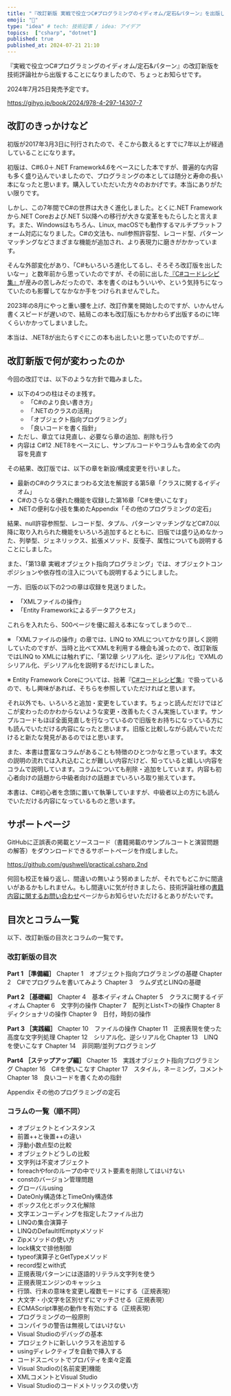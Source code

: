 ```yaml
---
title: "『改訂新版 実戦で役立つC#プログラミングのイディオム/定石&パターン』を出版します"
emoji: "📘"
type: "idea" # tech: 技術記事 / idea: アイデア
topics:  ["csharp", "dotnet"]
published: true
published_at: 2024-07-21 21:10
---
```



『実戦で役立つC#プログラミングのイディオム/定石&パターン』の改訂新版を技術評論社から出版することになりましたので、ちょっとお知らせです。

2024年7月25日発売予定です。

https://gihyo.jp/book/2024/978-4-297-14307-7


## 改訂のきっかけなど

初版が2017年3月3日に刊行されたので、そこから数えるとすでに7年以上が経過していることになります。

初版は、C#6.0＋.NET Framework4.6をベースにした本ですが、普遍的な内容も多く盛り込んでいましたので、プログラミングの本としては随分と寿命の長い本になったと思います。購入していただいた方々のおかげです。本当にありがたい限りです。

しかし、この7年間でC#の世界は大きく進化しました。とくに.NET Frameworkから.NET Coreおよび.NET 5以降への移行が大きな変革をもたらしたと言えます。また、Windowsはもちろん、Linux, macOSでも動作するマルチプラットフォーム対応になりました。C#の文法も、null参照許容型、レコード型、パターンマッチングなどさまざまな機能が追加され、より表現力に磨きがかかっています。

そんな外部変化があり、「C#もいろいろ進化してるし、そろそろ改訂版を出したいなー」と数年前から思っていたのですが、その前に出した[『C#コードレシピ集』](https://www.amazon.co.jp/C-%E3%82%B3%E3%83%BC%E3%83%89%E3%83%AC%E3%82%B7%E3%83%94%E9%9B%86-%E5%87%BA%E4%BA%95-%E7%A7%80%E8%A1%8C/dp/4297122650/)が産みの苦しみだったので、本を書くのはもういいや、という気持ちになっていたのも影響してなかなか手をつけられませんでした。

2023年の8月にやっと重い腰を上げ、改訂作業を開始したのですが、いかんせん書くスピードが遅いので、結局この本も改訂版にもかかわらず出版するのに1年くらいかかってしまいました。

本当は、.NET8が出たらすぐにこの本も出したいと思っていたのですが...


## 改訂新版で何が変わったのか

今回の改訂では、以下のような方針で臨みました。

- 以下の4つの柱はそのま残す。  
   - 「C#のより良い書き方」
   - 「.NETのクラスの活用」
   - 「オブジェクト指向プログラミング」
   - 「良いコードを書く指針」
- ただし、章立ては見直し、必要なら章の追加、削除も行う
- 内容は C#12 .NET8をベースにし、サンプルコードやコラムも含め全ての内容を見直す

その結果、改訂版では、以下の章を新設/構成変更を行いました。

- 最新のC#のクラスにまつわる文法を解説する第5章「クラスに関するイディオム」
- C#のさらなる優れた機能を収録した第16章「C#を使いこなす」
- .NETの便利な小技を集めたAppendix「その他のプログラミングの定石」

結果、null許容参照型、レコード型、タプル、パターンマッチングなどC#7.0以降に取り入れられた機能をいろいろ追加するとともに、旧版では盛り込めなかった、列挙型、ジェネリックス、拡張メソッド、反復子、属性についても説明することにしました。

また、「第13章 実戦オブジェクト指向プログラミング」では、オブジェクトコンポジションや依存性の注入についても説明するようにしました。

一方、旧版の以下の2つの章は収録を見送りました。

- 「XMLファイルの操作」
- 「Entity Frameworkによるデータアクセス」

これらを入れたら、500ページを優に超える本になってしまうので...

※ 「XMLファイルの操作」の章では、LINQ to XMLについてかなり詳しく説明していたのですが、当時と比べてXMLを利用する機会も減ったので、改訂新版ではLINQ to XMLには触れずに、「第12章 シリアル化、逆シリアル化」でXMLのシリアル化、デシリアル化を説明するだけにしました。

※ Entity Framework Coreについては、拙著『[C#コードレシピ集](https://www.amazon.co.jp/dp/4297122650/)』で扱っているので、もし興味があれば、そちらを参照していただければと思います。

それ以外でも、いろいろと追加・変更をしています。ちょっと読んだだけではどこが変わったのかわからないような変更・改善もたくさん実施しています。サンプルコードもほぼ全面見直しを行なっているので旧版をお持ちになっている方にも読んでいただける内容になったと思います。旧版と比較しながら読んでいただけると新たな発見があるのではと思います。

また、本書は豊富なコラムがあることも特徴のひとつかなと思っています。本文の説明の流れでは入れ込むことが難しい内容だけど、知っていると嬉しい内容をコラムで説明しています。コラムについても削除・追加をしています。内容も初心者向けの話題から中級者向けの話題までいろいろ取り揃えています。

本書は、C#初心者を念頭に置いて執筆していますが、中級者以上の方にも読んでいただける内容になっているものと思います。

## サポートページ

GitHubに正誤表の掲載とソースコード（書籍掲載のサンプルコートと演習問題の解答）をダウンロードできるサポートページを作成しました。

https://github.com/gushwell/practical.csharp.2nd


何回も校正を繰り返し、間違いの無いよう努めましたが、それでもどこかに間違いがあるかもしれません。もし間違いに気が付きましたら、技術評論社様の[書籍内容に関するお問い合わせ](https://gihyo.jp/site/inquiry/book?ISBN=978-4-297-14307-7)ページからお知らせいただけるとありがたいです。


## 目次とコラム一覧

以下、改訂新版の目次とコラムの一覧です。

### 改訂新版の目次

**Part 1 ［準備編］**
Chapter 1　オブジェクト指向プログラミングの基礎
Chapter 2　C#でプログラムを書いてみよう
Chapter 3　ラムダ式とLINQの基礎

**Part 2 ［基礎編］**
Chapter 4　基本イディオム
Chapter 5　クラスに関するイディオム
Chapter 6　文字列の操作
Chapter 7　配列とList\<T\>の操作
Chapter 8　ディクショナリの操作
Chapter 9　日付，時刻の操作

**Part 3 ［実践編］**
Chapter 10　ファイルの操作
Chapter 11　正規表現を使った高度な文字列処理
Chapter 12　シリアル化、逆シリアル化
Chapter 13　LINQを使いこなす
Chapter 14　非同期/並列プログラミング

**Part4 ［ステップアップ編］**
Chapter 15　実践オブジェクト指向プログラミング
Chapter 16　C#を使いこなす
Chapter 17　スタイル，ネーミング，コメント
Chapter 18　良いコードを書くための指針

Appendix その他のプログラミングの定石


### コラムの一覧（順不同）

- オブジェクトとインスタンス
- 前置++と後置++の違い
- 浮動小数点型の比較
- オブジェクトどうしの比較
- 文字列は不変オブジェクト
- foreachやforのループの中でリスト要素を削除してはいけない
- constのバージョン管理問題
- グローバルusing
- DateOnly構造体とTimeOnly構造体
- ボックス化とボックス化解除
- 文字エンコーディングを指定したファイル出力
- LINQの集合演算子
- LINQのDefaultIfEmptyメソッド
- Zipメソッドの使い方
- lock構文で排他制御
- typeof演算子とGetTypeメソッド
- record型とwith式
- 正規表現パターンには逐語的リテラル文字列を使う
- 正規表現エンジンのキャッシュ
- 行頭、行末の意味を変更し複数モードにする（正規表現）
- 大文字・小文字を区別せずにマッチさせる（正規表現）
- ECMAScript準拠の動作を有効にする（正規表現）
- プログラミングの一般原則
- コンパイラの警告は無視してはいけない
- Visual Studioのデバッグの基本
- プロジェクトに新しいクラスを追加する
- usingディレクティブを自動で挿入する
- コードスニペットでプロパティを楽々定義
- Visual Studioの[名前変更]機能
- XMLコメントとVisual Studio
- Visual Studioのコードメトリックスの使い方
